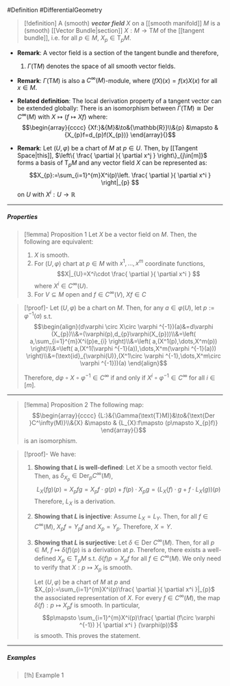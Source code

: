 #Definition #DifferentialGeometry 
> [!definition]
> A (smooth) ***vector field*** $X$ on a [[smooth manifold]] $M$ is a (smooth) [[Vector Bundle|section]] $X:M\to \text{T}M$ of the [[tangent bundle]], i.e. for all $p\in M$, $X_{p}\in \text{T}_{p}M$.

- **Remark**: A vector field is a section of the tangent bundle and therefore, 
	1. $\Gamma(\text{T}M)$ denotes the space of all smooth vector fields.
- **Remark**: $\Gamma(\text{T}M)$ is also a $C^\infty(M)$-module, where $(fX)(x)=f(x)X(x)$ for all $x\in M$.
- **Related definition**: The local derivation property of a tangent vector can be extended globally: There is an isomorphism between $\Gamma(\text{T}M)\cong \text{Der }C^\infty(M)$ with $X\mapsto (f\mapsto Xf)$ where:$$\begin{array}{cccc} {Xf:}&{M}&\to&{\mathbb{R}}\\&{p} &\mapsto & {X_{p}f=d_{p}f(X_{p})} \end{array}{}$$

- **Remark**: Let $(U,\varphi)$ be a chart of $M$ at $p\in U$. Then, by [[Tangent Space|this]], $\left\{  \frac{ \partial  }{ \partial x^j }  \right\}_{j\in[m]}$ forms a basis of $\text{T}_{p}M$ and any vector field $X$ can be represented as: $$X_{p}:=\sum_{i=1}^{m}X^i(p)\left.  \frac{ \partial  }{ \partial x^i } \right|_{p}  $$on $U$ with $X^i:U\to \mathbb{R}$
---
##### Properties
> [!lemma] Proposition 1 
> Let $X$ be a vector field on $M$. Then, the following are equivalent:
> 1. $X$ is smooth.
> 2. For $(U,\varphi)$ chart at $p\in M$ with $x^1,\dots,x^m$ coordinate functions, $$X|_{U}=X^i\cdot \frac{ \partial  }{ \partial x^i } $$where $X^i\in C^\infty(U)$.
> 3. For $V\subseteq M$ open and $f\in C^\infty(V)$, $Xf\in C$

> [!proof]-
> Let $(U,\varphi)$ be a chart on $M$. Then, for any $a\in \varphi(U)$, let $p:=\varphi ^{-1}(a)$ s.t. $$\begin{align}(d\varphi \circ X\circ \varphi ^{-1})(a)&=d\varphi (X_{p})\\&=(\varphi(p),d_{p}\varphi(X_{p}))\\&=\left( a,\sum_{i=1}^{m}X^i(p)e_{i} \right)\\&=\left( a,(X^1(p),\dots,X^m(p)) \right)\\&=\left( a,(X^1(\varphi ^{-1}(a)),\dots,X^m(\varphi ^{-1}(a))) \right)\\&=(\text{id}_{\varphi(U)},(X^1\circ \varphi ^{-1},\dots,X^m\circ \varphi ^{-1}))(a) \end{align}$$
> 
> Therefore, $d\varphi \circ X\circ\varphi ^{-1}\in C^\infty$ if and only if $X^i\circ\varphi ^{-1}\in C^\infty$ for all $i\in [m]$.
---
> [!lemma] Proposition 2
> The following map: $$\begin{array}{cccc} {L:}&{\Gamma(\text{T}M)}&\to&{\text{Der }C^\infty(M)}\\&{X} &\mapsto & {L_{X}:f\mapsto (p\mapsto X_{p}f)} \end{array}{}$$is an isomorphism.

> [!proof]-
> We have: 
> 1. **Showing that $L$ is well-defined**:
>    Let $X$ be a smooth vector field. Then, as $\delta_{X_{p}}\in \text{Der}_{p}C^\infty(M)$, $$L_{X}(fg)(p)=X_{p}fg=X_{p}f\cdot g(p)+f(p)\cdot X_{p}g=(L_{X}(f)\cdot g+f\cdot L_{X}(g))(p)$$Therefore, $L_{X}$ is a derivation.
> 2. **Showing that $L$ is injective**: 
>    Assume $L_{X}=L_{Y}$. Then, for all $f\in C^\infty(M)$, $X_{p}f=Y_{p}f$ and $X_{p}=Y_{p}$. Therefore, $X=Y$.
>  3. **Showing that $L$ is surjective**:
>    Let $\delta\in \text{Der }C^\infty(M)$. Then, for all $p\in M$, $f\mapsto \delta(f)(p)$ is a derivation at $p$. Therefore, there exists a well-defined $X_{p}\in \text{T}_{p}M$ s.t. $\delta(f)p=X_{p}f$ for all $f\in C^\infty(M)$. We only need to verify that $X:p\mapsto X_{p}$ is smooth. 
>    
>     Let $(U,\varphi)$ be a chart of $M$ at $p$ and $X_{p}:=\sum_{i=1}^{m}X^i(p)\frac{ \partial  }{ \partial x^i }|_{p}$ the associated representation of $X$. For every $f\in C^\infty(M)$, the map $\delta(f):p\mapsto X_{p}f$ is smooth. In particular, $$p\mapsto \sum_{i=1}^{m}X^i(p)\frac{ \partial (f\circ \varphi ^{-1}) }{ \partial x^i } (\varphi(p))$$is smooth. This proves the statement.
---
##### Examples
> [!h] Example 1
> 